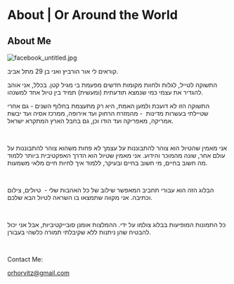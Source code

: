 # About | Or Around the World

About Me
--------

![facebook_untitled.jpg](https://static.wixstatic.com/media/4e19df_9232c0f940cb443e9b02974be9f8d9dc~mv2.jpg/v1/fill/w_414,h_436,al_c,q_80,usm_0.66_1.00_0.01,enc_avif,quality_auto/facebook_untitled.jpg)

קוראים לי אור הורביץ ואני בן 29 מתל אביב. 

התשוקה לטייל, לגלות ולחוות מקומות חדשים מפעמת בי מגיל קטן. בכלל, אני אוהב להגדיר את עצמי כמי שנמצא תודעתית (ומעשית) תמיד בין טיול אחד למשנהו.

התשוקה הזו לא דועכת ולמען האמת, היא רק מתעצמת בחלוף השנים - גם אחרי שטיילתי בעשרות מדינות  - מהמזרח הרחוק ועד אירופה, ממרכז אסיה ועד יבשת אמריקה, מאפריקה ועד הודו וכן, גם בחבל הארץ המתקרא ישראל. 

​

אני מאמין שהטיול הוא צוהר להתבוננות על עצמך לא פחות משהוא צוהר להתבוננות על עולם אחר, שונה מהמוכר והידוע. אני מאמין שטיול הוא הדרך האפקטיבית ביותר ללמוד מה חשוב בחיים, מי חשוב בחיים ובעיקר, ללמוד איך לחיות חיים מלאי משמעות.

​

הבלוג הזה הוא עבורי תחביב המאפשר שילוב של כל האהבות שלי -  טיולים, צילום וכתיבה. אני מקווה שתמצאו בו השראה לטיול הבא שלכם. 

​

כל התמונות המופיעות בבלוג צולמו על ידי. ההמלצות אומנן סובייקטיביות, אבל אני יכול להבטיח שהן ניתנות ללא שקיבלתי תמורה כלשהי בעבורן.

​

Contact Me:

[orhorvitz@gmail.com](mailto:orhorvitz@gmail.com)